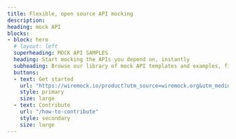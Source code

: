 ```yaml
---
title: Flexible, open source API mocking
description: 
heading: mock API
blocks:
- block: hero
  # layout: left
  superheading: MOCK API SAMPLES
  heading: Start mocking the APIs you depend on, instantly
  subheading: Browse our library of mock API templates and examples, find the API that you need, and get a running mock in seconds - on your local machine or in the cloud.
  buttons:
  - text: Get started
    url: "https://wiremock.io/product?utm_source=wiremock.org&utm_medium=masthead&utm_campaign=homepage_2022_baseline"
    style: primary
    size: large
  - text: Contribute
    url: "/how-to-contribute"
    style: secondary
    size: large
---
```


